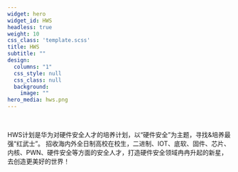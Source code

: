 ```yaml
---
widget: hero
widget_id: HWS
headless: true
weight: 10
css_class: 'template.scss'
title: HWS
subtitle: ""
design:
  columns: "1"
  css_style: null
  css_class: null
  background:
    image: ""
hero_media: hws.png
---
```

<br>

<!--StartFragment-->

HWS计划是华为对硬件安全人才的培养计划，以“硬件安全”为主题，寻找&培养最强“红武士”。 招收海内外全日制高校在校生，二进制、IOT、底软、固件、芯片、内核、PWN、硬件安全等方面的安全人才，打造硬件安全领域冉冉升起的新星，去创造更美好的世界！

<!--EndFragment-->